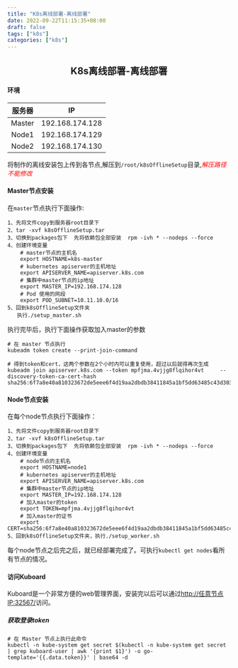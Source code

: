 ```yaml
---
title: "K8s离线部署-离线部署"
date: 2022-09-22T11:15:35+08:00
draft: false
tags: ["k8s"]
categories: ["k8s"]
---
```

## <center>K8s离线部署-离线部署</center>
#### 环境
服务器|IP
|:--:|:--:|
Master|192.168.174.128
Node1|192.168.174.129
Node2|192.168.174.130

将制作的离线安装包上传到各节点,解压到`/root/k8sOfflineSetup`目录,<font color='red'>*解压路径不能修改*</font>

#### Master节点安装
在`master`节点执行下面操作:
```
1、先将文件copy到服务器root目录下
2、tar -xvf k8sOfflineSetup.tar
3、切换到packages包下  先将依赖包全部安装  rpm -ivh * --nodeps --force
4、创建环境变量
    # master节点的主机名
	export HOSTNAME=k8s-master
    # kubernetes apiserver的主机地址
	export APISERVER_NAME=apiserver.k8s.com
    # 集群中master节点的ip地址
	export MASTER_IP=192.168.174.128
    # Pod 使用的网段
	export POD_SUBNET=10.11.10.0/16
5、回到k8sOfflineSetup文件夹
   执行./setup_master.sh
```
执行完毕后，执行下面操作获取加入master的参数
```
# 在 master 节点执行
kubeadm token create --print-join-command

# 得到token和cert，这两个参数在2个小时内可以重复使用，超过以后就得再次生成
kubeadm join apiserver.k8s.com --token mpfjma.4vjjg8flqihor4vt     --discovery-token-ca-cert-hash sha256:6f7a8e40a810323672de5eee6f4d19aa2dbdb38411845a1bf5dd63485c43d303
```

#### Node节点安装
在每个node节点执行下面操作：
```
1、先将文件copy到服务器root目录下
2、tar -xvf k8sOfflineSetup.tar
3、切换到packages包下  先将依赖包全部安装  rpm -ivh * --nodeps --force
4、创建环境变量
    # node节点的主机名
    export HOSTNAME=node1
    # kubernetes apiserver的主机地址
    export APISERVER_NAME=apiserver.k8s.com
    # 集群中master节点的ip地址
    export MASTER_IP=192.168.174.128
    # 加入master的token
    export TOKEN=mpfjma.4vjjg8flqihor4vt
    # 加入master的证书
    export CERT=sha256:6f7a8e40a810323672de5eee6f4d19aa2dbdb38411845a1bf5dd63485c43d303
5、回到k8sOfflineSetup文件夹，执行./setup_worker.sh
```
每个node节点之后完之后，就已经部署完成了。可执行`kubectl get nodes`看所有节点的情况。

#### 访问Kuboard
Kuboard是一个非常方便的web管理界面，安装完以后可以通过[http://任意节点IP:32567/](http://xn--ip-dh3cr99d42rrmy:32567/)访问。   

##### 获取登录token
```
# 在 Master 节点上执行此命令
kubectl -n kube-system get secret $(kubectl -n kube-system get secret | grep kuboard-user | awk '{print $1}') -o go-template='{{.data.token}}' | base64 -d
```